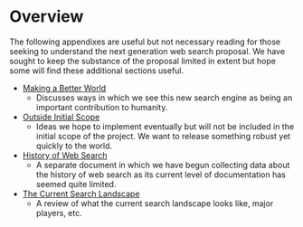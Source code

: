 # Overview

The following appendixes are useful but not necessary reading for those seeking to understand the next generation web search proposal. We have sought to keep the substance of the proposal limited in extent but hope some will find these additional sections useful.

* [Making a Better World](10-making-a-better-world.md)
  * Discusses ways in which we see this new search engine as being an important contribution to humanity.
* [Outside Initial Scope](20-outside-initial-scope.md)
  * Ideas we hope to implement eventually but will not be included in the initial scope of the project. We want to release something robust yet quickly to the world.
* [History of Web Search](https://github.com/nextsearch/HistoryOfWebSearch)
  * A separate document in which we have begun collecting data about the history of web search as its current level of documentation has seemed quite limited.
* [The Current Search Landscape](30-current-search-landscape)
  * A review of what the current search landscape looks like, major players, etc.

